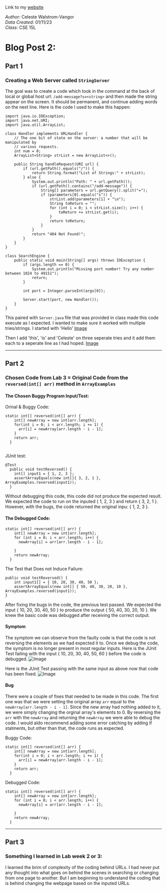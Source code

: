 Link to my [website](https://celestewv.github.io/cse15l-lab-reports)


*Author:* Celeste Walstrom-Vangor 
<br> *Data Created:* 01/11/23 
<br> *Class:* CSE 15L 


# Blog Post 2:

## Part 1
### Creating a Web Server called ```StringServer```
The goal was to create a code which took in the command at the back of local or global host url:
```/add-message?s=<string>```
and then made the string appear on the screen. It should be permanent, and continue adding words on the next line.
Here is the code I used to make this happen:
```
import java.io.IOException;
import java.net.URI;
import java.util.ArrayList;

class Handler implements URLHandler {
    // The one bit of state on the server: a number that will be manipulated by
    // various requests.
    int num = 0;
    ArrayList<String> strList = new ArrayList<>();

    public String handleRequest(URI url) {
        if (url.getPath().equals("/")) {
            return String.format("List of Strings:" + strList);
        } else {
            System.out.println("Path: " + url.getPath());
            if (url.getPath().contains("/add-message")) {
                String[] parameters = url.getQuery().split("=");
                if (parameters[0].equals("s")) {
                    strList.add(parameters[1] + "\n");
                    String toReturn = "";
                    for (int i = 0; i < strList.size(); i++) {
                        toReturn += strList.get(i);
                    }
                    return toReturn;
                }
            }
            return "404 Not Found!";
        }
    }
}

class SearchEngine {
    public static void main(String[] args) throws IOException {
        if (args.length == 0) {
            System.out.println("Missing port number! Try any number between 1024 to 49151");
            return;
        }

        int port = Integer.parseInt(args[0]);

        Server.start(port, new Handler());
    }
}

```
This paired with ```Server.java``` file that was provided in class made this code execute as I expected. I wanted to make sure it worked with multiple tries/strings. I started with 'Hello'
[Image](Helloss.png)

Then I add 'this', 'is' and 'Celeste' on three seperate tries and it add them each to a seperate line as I had hoped.
[Image](thisisceleste.png)
***

## Part 2
### Chosen Code from Lab 3 = Original Code from the ``` reversed(int[] arr) ``` method in ```ArrayExamples```

#### The Chosen Buggy Program Input/Test:
Orinal & Buggy Code:
```
static int[] reversed(int[] arr) {
    int[] newArray = new int[arr.length];
    for(int i = 0; i < arr.length; i += 1) {
      arr[i] = newArray[arr.length - i - 1];
    }
    return arr;
  }
  
```
JUnit test:
```
@Test
  public void testReversed() {
    int[] input1 = { 1, 2, 3 };
    assertArrayEquals(new int[]{ 3, 2, 1 }, ArrayExamples.reversed(input1));
  }
```
Without debugging this code, this code did not produce the expected result. 
We expected the code to run on the inputed { 1, 2, 3 } and return { 3, 2, 1 }. 
However, with the bugs, the code returned the original inpu: { 1, 2, 3 }.

#### The Debugged Code:
```
static int[] reversed(int[] arr) {
    int[] newArray = new int[arr.length];
    for (int i = 0; i < arr.length; i++) {
      newArray[i] = arr[arr.length - i - 1];

    }
    return newArray;
  }

```
The Test that Does not Induce Failure:
```
public void testReversed() {
    int input1[] = { 10, 20, 30, 40, 50 };
    assertArrayEquals(new int[] { 50, 40, 30, 20, 10 }, ArrayExamples.reversed(input1));
}
```
After fixing the bugs in the code, the previous test passed. We expected the input { 10, 20, 30, 40, 50 }
to produce the output { 50, 40, 30, 20, 10 }. We knew the basic code was debugged after receiving the correct
output.

#### Symptom
The symptom we can observe from the faulty code is that the code is not reversing the elements as we had expected
it to. Once we debug the code, the symptom is no longer present in most regular inputs.
Here is the JUnit Test failing with the input { 10, 20, 30, 40, 50, 60 } before the code is debugged.
![Image](junitss.png)

Here is the JUnit Test passing with the same input as above now that code has been fixed.
![Image](passedjunitss.png)

#### Bug 
There were a couple of fixes that needed to be made in this code. The first one was that we were setting the original array ``` arr ``` equal to the ```newArray[arr.length - i - 1]```. Since the new array had nothing added to it, we were simply changing the orginal array's elements to 0. By reversing the ```arr``` with the ```newArray``` and returning the ```newArray``` we were able to debug the code. I would aldo recommend adding some error catching by adding if statments, but other than that, the code runs as expected.

Buggy Code:
```
static int[] reversed(int[] arr) {
    int[] newArray = new int[arr.length];
    for(int i = 0; i < arr.length; i += 1) {
      arr[i] = newArray[arr.length - i - 1];
    }
    return arr;
  }
```
Debugged Code:
```
static int[] reversed(int[] arr) {
    int[] newArray = new int[arr.length];
    for (int i = 0; i < arr.length; i++) {
      newArray[i] = arr[arr.length - i - 1];

    }
    return newArray;
  }
```
***

## Part 3
### Something I learned in Lab week 2 or 3:
I learned the brim of complexity of the coding behind URLs. I had never put any thought into what goes on behind the scenes in searching or changing from one page to another. But I am beginning to understand the coding that is behind changing the webpage based on the inputed URLs.
